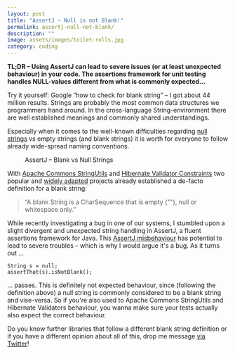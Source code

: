 ```yaml
---
layout: post
title: "AssertJ – Null is not Blank!"
permalink: assertj-null-not-blank/
description: ""
image: assets/images/toilet-rolls.jpg
category: coding
---
```


__TL;DR – Using AssertJ can lead to severe issues (or at least unexpected behaviour) in your code. The assertions framework for unit testing handles NULL-values different from what is commonly expected...__

Try it yourself: Google “how to check for blank string” – I got about 44 million results. Strings are probably the most common data structures we programmers hand around. In the cross-language String-environment there are well established meanings and commonly shared understandings. 

Especially when it comes to the well-known difficulties regarding [null strings](https://josjong.com/2017/10/16/null-vs-empty-strings-why-oracle-was-right-and-apple-is-not/) vs empty strings (and blank strings) it is worth for everyone to follow already wide-spread naming conventions.

<figure>
  <amp-img width="600" height="321" layout="responsive" src="/assets/images/toilet-rolls.jpg"></amp-img>
  <caption>AssertJ – Blank vs Null Strings</caption>
</figure>

With [Apache Commons StringUtils](https://commons.apache.org/proper/commons-lang/apidocs/org/apache/commons/lang3/StringUtils.html#isBlank-java.lang.CharSequence-) and [Hibernate Validator Constraints](https://docs.jboss.org/hibernate/validator/5.4/api/org/hibernate/validator/constraints/NotBlank.html) two popular and [widely adapted](https://mvnrepository.com/artifact/org.apache.commons/commons-lang3/usages) projects already established a de-facto definition for a blank string:

> “A blank String is a CharSequence that is empty (""), null or whitespace only.”

While recently investigating a bug in one of our systems, I stumbled upon a slight divergent and unexpected string handling in AssertJ, a fluent assertions framework for Java. This [AssertJ misbehaviour](https://github.com/joel-costigliola/assertj-core/issues/1069) has potential to lead to severe troubles – which is why I would argue it's a bug. As it turns out ...  

```
String s = null;
assertThat(s).isNotBlank();
```

... passes. This is definitely not expected behaviour, since (following the definition above) a null string is commonly considered to be a blank string and vise-versa. So if you're also used to Apache Commons StringUtils and Hibernate Validators behaviour, you wanna make sure your tests actually also expect the correct behaviour.

Do you know further libraries that follow a different blank string definition or if you have a different opinion about all of this, drop me message [via Twitter](https://www.twitter.com/jbspeakr)!